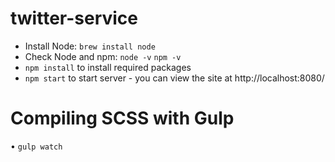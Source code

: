 # twitter-service

* Install Node: `brew install node`
* Check Node and npm: `node -v` `npm -v`
* `npm install` to install required packages
* `npm start` to start server - you can view the site at http://localhost:8080/

# Compiling SCSS with Gulp

• `gulp watch`
